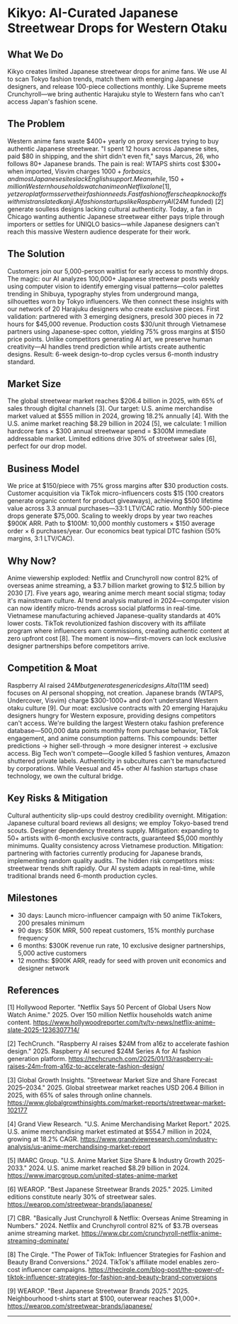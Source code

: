 # Kikyo: AI-Curated Japanese Streetwear Drops for Western Otaku

## What We Do

Kikyo creates limited Japanese streetwear drops for anime fans. We use AI to scan Tokyo fashion trends, match them with emerging Japanese designers, and release 100-piece collections monthly. Like Supreme meets Crunchyroll—we bring authentic Harajuku style to Western fans who can't access Japan's fashion scene.

## The Problem

Western anime fans waste $400+ yearly on proxy services trying to buy authentic Japanese streetwear. "I spent 12 hours across Japanese sites, paid $80 in shipping, and the shirt didn't even fit," says Marcus, 26, who follows 80+ Japanese brands. The pain is real: WTAPS shirts cost $300+ when imported, Visvim charges $1000+ for basics, and most Japanese sites lack English support. Meanwhile, 150+ million Western households watch anime on Netflix alone [1], yet zero platforms serve their fashion needs. Fast fashion offers cheap knockoffs with mistranslated kanji. AI fashion startups like Raspberry AI ($24M funded) [2] generate soulless designs lacking cultural authenticity. Today, a fan in Chicago wanting authentic Japanese streetwear either pays triple through importers or settles for UNIQLO basics—while Japanese designers can't reach this massive Western audience desperate for their work.

## The Solution

Customers join our 5,000-person waitlist for early access to monthly drops. The magic: our AI analyzes 100,000+ Japanese streetwear posts weekly using computer vision to identify emerging visual patterns—color palettes trending in Shibuya, typography styles from underground manga, silhouettes worn by Tokyo influencers. We then connect these insights with our network of 20 Harajuku designers who create exclusive pieces. First validation: partnered with 3 emerging designers, presold 300 pieces in 72 hours for $45,000 revenue. Production costs $30/unit through Vietnamese partners using Japanese-spec cotton, yielding 75% gross margins at $150 price points. Unlike competitors generating AI art, we preserve human creativity—AI handles trend prediction while artists create authentic designs. Result: 6-week design-to-drop cycles versus 6-month industry standard.

## Market Size

The global streetwear market reaches $206.4 billion in 2025, with 65% of sales through digital channels [3]. Our target: U.S. anime merchandise market valued at $555 million in 2024, growing 18.2% annually [4]. With the U.S. anime market reaching $8.29 billion in 2024 [5], we calculate: 1 million hardcore fans × $300 annual streetwear spend = $300M immediate addressable market. Limited editions drive 30% of streetwear sales [6], perfect for our drop model.

## Business Model

We price at $150/piece with 75% gross margins after $30 production costs. Customer acquisition via TikTok micro-influencers costs $15 (100 creators generate organic content for product giveaways), achieving $500 lifetime value across 3.3 annual purchases—33:1 LTV/CAC ratio. Monthly 500-piece drops generate $75,000. Scaling to weekly drops by year two reaches $900K ARR. Path to $100M: 10,000 monthly customers × $150 average order × 6 purchases/year. Our economics beat typical DTC fashion (50% margins, 3:1 LTV/CAC).

## Why Now?

Anime viewership exploded: Netflix and Crunchyroll now control 82% of overseas anime streaming, a $3.7 billion market growing to $12.5 billion by 2030 [7]. Five years ago, wearing anime merch meant social stigma; today it's mainstream culture. AI trend analysis matured in 2024—computer vision can now identify micro-trends across social platforms in real-time. Vietnamese manufacturing achieved Japanese-quality standards at 40% lower costs. TikTok revolutionized fashion discovery with its affiliate program where influencers earn commissions, creating authentic content at zero upfront cost [8]. The moment is now—first-movers can lock exclusive designer partnerships before competitors arrive.

## Competition & Moat

Raspberry AI raised $24M but generates generic designs. Alta ($11M seed) focuses on AI personal shopping, not creation. Japanese brands (WTAPS, Undercover, Visvim) charge $300-1000+ and don't understand Western otaku culture [9]. Our moat: exclusive contracts with 20 emerging Harajuku designers hungry for Western exposure, providing designs competitors can't access. We're building the largest Western otaku fashion preference database—500,000 data points monthly from purchase behavior, TikTok engagement, and anime consumption patterns. This compounds: better predictions → higher sell-through → more designer interest → exclusive access. Big Tech won't compete—Google killed 5 fashion ventures, Amazon shuttered private labels. Authenticity in subcultures can't be manufactured by corporations. While Veesual and 45+ other AI fashion startups chase technology, we own the cultural bridge.

## Key Risks & Mitigation

Cultural authenticity slip-ups could destroy credibility overnight. Mitigation: Japanese cultural board reviews all designs; we employ Tokyo-based trend scouts. Designer dependency threatens supply. Mitigation: expanding to 50+ artists with 6-month exclusive contracts, guaranteed $5,000 monthly minimums. Quality consistency across Vietnamese production. Mitigation: partnering with factories currently producing for Japanese brands, implementing random quality audits. The hidden risk competitors miss: streetwear trends shift rapidly. Our AI system adapts in real-time, while traditional brands need 6-month production cycles.

## Milestones

- 30 days: Launch micro-influencer campaign with 50 anime TikTokers, 200 presales minimum
- 90 days: $50K MRR, 500 repeat customers, 15% monthly purchase frequency
- 6 months: $300K revenue run rate, 10 exclusive designer partnerships, 5,000 active customers
- 12 months: $900K ARR, ready for seed with proven unit economics and designer network

## References

[1] Hollywood Reporter. "Netflix Says 50 Percent of Global Users Now Watch Anime." 2025. Over 150 million Netflix households watch anime content. <https://www.hollywoodreporter.com/tv/tv-news/netflix-anime-slate-2025-1236307714/>

[2] TechCrunch. "Raspberry AI raises $24M from a16z to accelerate fashion design." 2025. Raspberry AI secured $24M Series A for AI fashion generation platform. <https://techcrunch.com/2025/01/13/raspberry-ai-raises-24m-from-a16z-to-accelerate-fashion-design/>

[3] Global Growth Insights. "Streetwear Market Size and Share Forecast 2025–2034." 2025. Global streetwear market reaches USD 206.4 Billion in 2025, with 65% of sales through online channels. <https://www.globalgrowthinsights.com/market-reports/streetwear-market-102177>

[4] Grand View Research. "U.S. Anime Merchandising Market Report." 2025. U.S. anime merchandising market estimated at $554.7 million in 2024, growing at 18.2% CAGR. <https://www.grandviewresearch.com/industry-analysis/us-anime-merchandising-market-report>

[5] IMARC Group. "U.S. Anime Market Size Share & Industry Growth 2025-2033." 2024. U.S. anime market reached $8.29 billion in 2024. <https://www.imarcgroup.com/united-states-anime-market>

[6] WEAROP. "Best Japanese Streetwear Brands 2025." 2025. Limited editions constitute nearly 30% of streetwear sales. <https://wearop.com/streetwear-brands/japanese/>

[7] CBR. "Basically Just Crunchyroll & Netflix: Overseas Anime Streaming in Numbers." 2024. Netflix and Crunchyroll control 82% of $3.7B overseas anime streaming market. <https://www.cbr.com/crunchyroll-netflix-anime-streaming-dominate/>

[8] The Cirqle. "The Power of TikTok: Influencer Strategies for Fashion and Beauty Brand Conversions." 2024. TikTok's affiliate model enables zero-cost influencer campaigns. <https://thecirqle.com/blog-post/the-power-of-tiktok-influencer-strategies-for-fashion-and-beauty-brand-conversions>

[9] WEAROP. "Best Japanese Streetwear Brands 2025." 2025. Neighbourhood t-shirts start at $100, outerwear reaches $1,000+. <https://wearop.com/streetwear-brands/japanese/>

---
<!-- Analysis Metadata - Auto-generated, Do Not Edit -->
<!-- 
Idea Input: "Limited-run Japanese design apparel

Japanese apparel design-inspired company with unique designs leveraging AI for creativity and built with the know-how and quality of the best Japanese manufacturers. Drop model with small-batch production, increasing perceived value. I like it cause it combines fashion, Japan, and AI. I thought of Nakamura-ya, who sells cool Japanese streetwear in a small store in Portland, OR. Target market would be worldwide through e-commerce. Manufacturing could be anywhere, but would need to credibly match the Japanese apparel quality."
Idea Slug: limited-run-japanese-design-apparel-japanese-appar
Iteration: 3
Timestamp: 2025-09-11T10:46:26.992138
Websearches Used: 29
Webfetches Used: 19
-->
